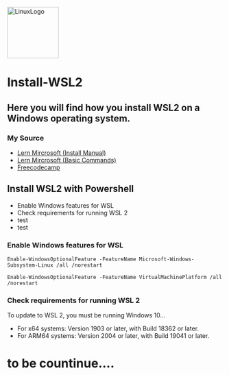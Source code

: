 [<img src='https://cdn.pixabay.com/photo/2011/08/14/18/08/penguin-8640__340.png' alt='LinuxLogo' height='120'>](https://github.com/hun7erCybersecurity)




# Install-WSL2
## Here you will find how you install WSL2 on a Windows operating system.

###  My Source

* [Lern Mircrosoft (Install Manual)](https://learn.microsoft.com/en-us/windows/wsl/install-manual)
* [Lern Mircrosoft (Basic Commands)](https://learn.microsoft.com/en-us/windows/wsl/basic-commands#install-a-specific-linux-distribution)
* [Freecodecamp](https://www.freecodecamp.org/news/how-to-install-wsl2-windows-subsystem-for-linux-2-on-windows-10/)



## Install WSL2 with Powershell
* Enable Windows features for WSL 
* Check requirements for running WSL 2
* test
* test


### Enable Windows features for WSL

```
Enable-WindowsOptionalFeature -FeatureName Microsoft-Windows-Subsystem-Linux /all /norestart

Enable-WindowsOptionalFeature -FeatureName VirtualMachinePlatform /all /norestart

```

### Check requirements for running WSL 2

To update to WSL 2, you must be running Windows 10...

   * For x64 systems: Version 1903 or later, with Build 18362 or later.
   * For ARM64 systems: Version 2004 or later, with Build 19041 or later.
   
# to be countinue....
